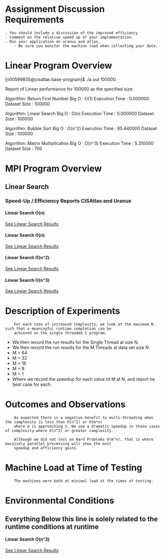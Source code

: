 
# Assignment Discussion Requirements
	- You should include a discussion of the improved efficiency
	- Comment on the relative speed up of your implementation. 
	- Run your application on uranus and atlas, 
		- Be sure you monitor the machine load when collecting your data. 

# Linear Program Overview

[n00599835@cisatlas base-program]$ ./a.out 100000

Report of Linear performance for 100000 as the specified size:

Algorithm: Return First Number
        Big O          : O(1)
        Execution Time : 0.000000
        Dataset Size   : 100000


Algorithm: Linear Search
        Big O          : O(n)
        Execution Time : 0.000000
        Dataset Size   : 100000


Algorithm: Bubble Sort
        Big O          : O(n^2)
        Execution Time : 85.440000
        Dataset Size   : 100000


Algorithm: Matrix Multiplication
        Big O          : O(n^3)
        Execution Time : 5.310000
        Dataset Size   : 700

# MPI Program Overview

## Linear Search

### Speed-Up / Efficiency Reports CISAtlas and Uranus

#### Linear Search O(n)
[See Linear Search Results](./discussion.first.number.results.md)

#### Linear Search O(n)
[See Linear Search Results](./discussion.search.results.md)

#### Linear Search O(n^2)
[See Linear Search Results](./discussion.bubble.results.md)

#### Linear Search O(n^3)
[See Linear Search Results](./discussion.matrix.results.md)

# Description of Experiments

        For each case of increased complexity, we look at the maximum N, such that a meaningful runtime completion can be 
        achieved on the single threaded C program. 
        
- We then record the run results for the Single Thread at size N.
- We then record the run results for the M Threads at data set size N.
 - M = 64
 - M = 32
 - M = 16
 - M = 8
 - M = 1
- Where we record the speedup for each value of M at N, and report he best case for each.

# Outcomes and Observations

        As expected there is a negative benefit to multi-threading when the complexity is less than O(n^2) or O(m*n)
        where m is approaching n. We see a dramatic speedup in those cases of complexity where O(n^2) or greater complexity.

        Although we did not test on Hard Problems O(m^n), that is where massively parallel processing will show the most 
        speedup and efficiency gains.

# Machine Load at Time of Testing

        The machines were both at minimal load at the times of testing.

#  Environmental Conditions

**Everything Below this line is solely related to the runtime conditions at runtime**
---------------------------------------------------------------------------------------------------------------

#### Linear Search O(n^3)
[See Linear Search Results](./discussion.machine.load.md)